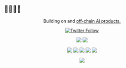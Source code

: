 ## 🧙🏾‍♂️🤖


<p align="center">
  Building on and <a href="https://www.talentforgood.xyz/"> off-chain Ai products. 
</p>
<p align="center">
  <a href="https://x.com/Zkpeep_" target="_blank">
  <img alt="Twitter Follow" src="https://img.shields.io/twitter/follow/Zkpeep?style=social">
  </a>
  <br/>

  <p align="center">
    <img src="https://img.shields.io/badge/TypeScript-007ACC?style=for-the-badge&logo=typescript&logoColor=white" />
    <img src="https://img.shields.io/badge/JavaScript-F7DF1E?style=for-the-badge&logo=javascript&logoColor=black" />
</p>

<p align="center">
    <img src="https://img.shields.io/badge/React-20232A?style=for-the-badge&logo=react&logoColor=61DAFB" />
    <img src="https://img.shields.io/badge/Node.js-43853D?style=for-the-badge&logo=node.js&logoColor=white" />
    <img src="https://img.shields.io/badge/ETH-e6e6e6?style=for-the-badge&logo=ethereum&logoColor=black" /> 
    <img src="https://img.shields.io/badge/Supabase-3ECF8E?style=for-the-badge&logo=supabase&logoColor=white"/>
    <img src="https://img.shields.io/badge/firebase-a08021?style=for-the-badge&logo=firebase&logoColor=ffcd34"/>
</p>

<p align="center"> 
  <img src="https://img.shields.io/badge/chatGPT-74aa9c?style=for-the-badge&logo=openai&logoColor=white"/> 

</p>

